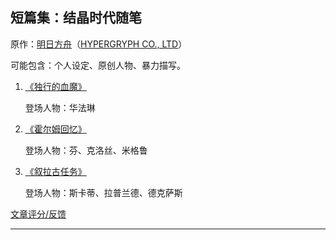 ## 短篇集：结晶时代随笔

原作：[明日方舟](https://ak.hypergryph.com/)（[HYPERGRYPH CO., LTD](https://www.hypergryph.com/)）

可能包含：个人设定、原创人物、暴力描写。

1. [《独行的血魔》](https://crystal.cov.ariant.cn/Warfarin)

	登场人物：华法琳

2. [《霍尔姆回忆》](https://crystal.cov.ariant.cn/PA1)

	登场人物：芬、克洛丝、米格鲁

3. [《叙拉古任务》](https://crystal.cov.ariant.cn/Skadi)

	登场人物：斯卡蒂、拉普兰德、德克萨斯

[文章评分/反馈](https://shimo.im/forms/pd9qjr3trKKtH9G8/fill)

********
